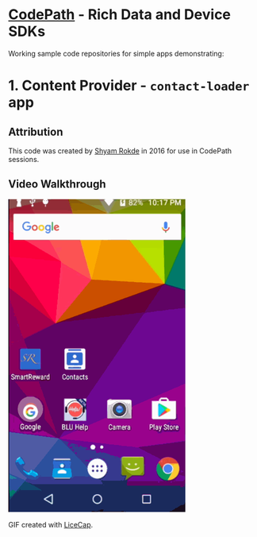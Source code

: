 # [CodePath](https://github.com/codepath) - Rich Data and Device SDKs

Working sample code repositories for simple apps demonstrating:

# 1. Content Provider - `contact-loader` app


## Attribution

This code was created by [Shyam Rokde](https://github.com/mysgithub) in 2016 for use in CodePath sessions.

## Video Walkthrough

<img src='./contacts.gif' title='Video Walkthrough' width='' alt='Video Walkthrough' />

GIF created with [LiceCap](http://www.cockos.com/licecap/).